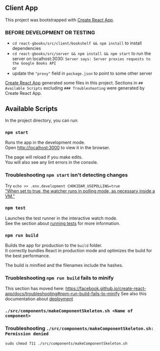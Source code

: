 ## Client App

This project was bootstrapped with [Create React App](https://github.com/facebook/create-react-app).

### BEFORE DEVELOPMENT OR TESTING
  * `cd react-gbooks/src/client/bookshelf && npm install` to install dependencies 
  * `cd react-gbooks/src/server && npm install && npm start` to run the server on localhost:3030:  `Server says: Server proxies requests to the Google Books API`  
  or 
  * update the `"proxy"` field in `package.json` to point to some other server 

[Create React App](https://github.com/facebook/create-react-app) generated some files in this project.
Sections in `## Available Scripts` excluding `### Troubleshooting` were generated by Create React App.

## Available Scripts

In the project directory, you can run:

### `npm start`

Runs the app in the development mode.<br>
Open [http://localhost:3000](http://localhost:3000) to view it in the browser.

The page will reload if you make edits.<br>
You will also see any lint errors in the console.


### Troubleshooting `npm start` isn't detecting changes
Try `echo >> .env.development CHOKIDAR_USEPOLLING=true`  
["When set to true, the watcher runs in polling mode, as necessary inside a VM."](https://facebook.github.io/create-react-app/docs/advanced-configuration#CHOKIDAR_USEPOLLING)


### `npm test`

Launches the test runner in the interactive watch mode.<br>
See the section about [running tests](https://facebook.github.io/create-react-app/docs/running-tests) for more information.

### `npm run build`

Builds the app for production to the `build` folder.<br>
It correctly bundles React in production mode and optimizes the build for the best performance.

The build is minified and the filenames include the hashes.<br>

### Truobleshooting `npm run build` fails to minify

This section has moved here: https://facebook.github.io/create-react-app/docs/troubleshooting#npm-run-build-fails-to-minify
See also this documentation about [deployment](https://facebook.github.io/create-react-app/docs/deployment)

### `./src/components/makeComponentSkeleton.sh <Name of component>`   

### Troubleshooting `./src/components/makeComponentSkeleton.sh: Permission denied`
`sudo chmod 711 ./src/components/makeComponentSkeleton.sh`
